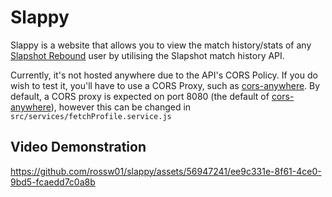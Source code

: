 # Slappy
Slappy is a website that allows you to view the match history/stats of any [Slapshot Rebound](https://slapshot.gg/) user by utilising the Slapshot match history API.

Currently, it's not hosted anywhere due to the API's CORS Policy. If you do wish to test it, you'll have to use a CORS Proxy, such as [cors-anywhere](https://github.com/Rob--W/cors-anywhere). By default, a CORS proxy is expected on port 8080 (the default of [cors-anywhere](https://github.com/Rob--W/cors-anywhere)), however this can be changed in `src/services/fetchProfile.service.js`
## Video Demonstration
https://github.com/rossw01/slappy/assets/56947241/ee9c331e-8f61-4ce0-9bd5-fcaedd7c0a8b
